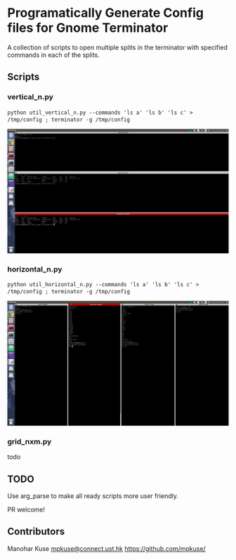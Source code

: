 # Programatically Generate Config files for Gnome Terminator

A collection of scripts to open multiple splits in the terminator
with specified commands in each of the splits.

## Scripts

### vertical_n.py

```
python util_vertical_n.py --commands 'ls a' 'ls b' 'ls c' > /tmp/config ; terminator -g /tmp/config
```

![](pics/vertical_n.png)


### horizontal_n.py

```
python util_horizontal_n.py --commands 'ls a' 'ls b' 'ls c' > /tmp/config ; terminator -g /tmp/config
```

![](pics/horizontal_n.png)

### grid_nxm.py
todo

## TODO
Use arg_parse to make all ready scripts more user friendly.

PR welcome!

## Contributors
Manohar Kuse <mpkuse@connect.ust.hk> <https://github.com/mpkuse/>
